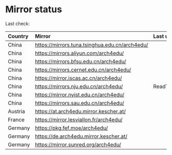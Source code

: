 <script src="./time.js"></script>
# Mirror status
Last check: <script type="text/javascript">localize(1726749692.2667282);</script>

|Country|Mirror|Last update|
|:------|:-----|:----------|
|China|https://mirrors.tuna.tsinghua.edu.cn/arch4edu/|<script type="text/javascript">localize(1726728042);</script>|
|China|https://mirrors.aliyun.com/arch4edu/|<script type="text/javascript">localize(1726728042);</script>|
|China|https://mirrors.bfsu.edu.cn/arch4edu/|<script type="text/javascript">localize(1726684783);</script>|
|China|https://mirrors.cernet.edu.cn/arch4edu/|<script type="text/javascript">localize(1726728042);</script>|
|China|https://mirror.iscas.ac.cn/arch4edu/|<script type="text/javascript">localize(1726728042);</script>|
|China|https://mirrors.nju.edu.cn/arch4edu/|ReadTimeout|
|China|https://mirror.nyist.edu.cn/arch4edu/|<script type="text/javascript">localize(1726684783);</script>|
|China|https://mirrors.sau.edu.cn/arch4edu/|<script type="text/javascript">localize(1726728042);</script>|
|Austria|https://at.arch4edu.mirror.kescher.at/|<script type="text/javascript">localize(1726728042);</script>|
|France|https://mirror.lesviallon.fr/arch4edu/|<script type="text/javascript">localize(1726728042);</script>|
|Germany|https://pkg.fef.moe/arch4edu/|<script type="text/javascript">localize(1726728042);</script>|
|Germany|https://de.arch4edu.mirror.kescher.at/|<script type="text/javascript">localize(1726728042);</script>|
|Germany|https://mirror.sunred.org/arch4edu/|<script type="text/javascript">localize(1726728042);</script>|

<script src="./tablefilter/tablefilter.js"></script>
<script src="./table.js"></script>